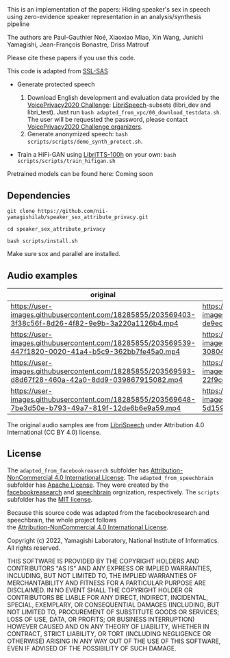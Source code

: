 ## 
This is an implementation of the papers:
Hiding speaker's sex in speech using zero-evidence speaker representation in an analysis/synthesis pipeline

The authors are Paul-Gauthier Noé, Xiaoxiao Miao, Xin Wang, Junichi Yamagishi, Jean-François Bonastre, Driss Matrouf

Please cite these papers if you use this code.

This code is adapted from [SSL-SAS](https://github.com/nii-yamagishilab/SSL-SAS/)


- Generate protected speech
  1. Download English development and evaluation data provided by the [VoicePrivacy2020 Challenge](https://github.com/Voice-Privacy-Challenge/Voice-Privacy-Challenge-2020): [LibriSpeech](http://www.openslr.org/12/)-subsets (libri_dev and libri_test). Just run `bash adapted_from_vpc/00_download_testdata.sh`. The user will be requested the password, please contact [VoicePrivacy2020 Challenge organizers](https://github.com/Voice-Privacy-Challenge/Voice-Privacy-Challenge-2020).
  2. Generate anonymized speech: `bash scripts/scripts/demo_synth_protect.sh`.

- Train a HiFi-GAN using [LibriTTS-100h](https://www.openslr.org/60/) on your own: `bash scripts/scripts/train_hifigan.sh`

Pretrained models can be found here: Coming soon


## Dependencies
`git clone https://github.com/nii-yamagishilab/speaker_sex_attribute_privacy.git`

`cd speaker_sex_attribute_privacy`

`bash scripts/install.sh`

Make sure sox and parallel are installed. 
## 



## Audio examples
original | proposed | global | tdpsola | synth non protected
--- | --- | --- | --- | ---
 https://user-images.githubusercontent.com/18285855/203569403-3f38c56f-8d26-4f82-9e9b-3a220a1126b4.mp4 | https://user-images.githubusercontent.com/18285855/203569752-de9ec3a8-ed03-40ab-b90d-d1c8f0ff042e.mp4 | https://user-images.githubusercontent.com/18285855/203570240-8e8fc966-9dba-4888-8339-f1890f20a003.mp4 | https://user-images.githubusercontent.com/18285855/203570564-84e1047b-290a-45f6-8824-ef868d1fac2b.mp4 | https://user-images.githubusercontent.com/18285855/203570796-abb2b989-a30c-463d-a91d-877ac13ba549.mp4
 https://user-images.githubusercontent.com/18285855/203569539-447f1820-0020-41a4-b5c9-362bb7fe45a0.mp4 | https://user-images.githubusercontent.com/18285855/203569772-30804af4-fb19-42bb-95d6-8c8509ace46c.mp4 | https://user-images.githubusercontent.com/18285855/203570260-32474cba-c178-4d26-91ac-cef291e8dab8.mp4 | https://user-images.githubusercontent.com/18285855/203570581-0a5d87a4-effb-449c-93a3-f91e78f02dde.mp4 | https://user-images.githubusercontent.com/18285855/203570810-e6b85343-6f9f-491b-9362-26503148a627.mp4
 https://user-images.githubusercontent.com/18285855/203569593-d8d67f28-460a-42a0-8dd9-039867915082.mp4 | https://user-images.githubusercontent.com/18285855/203569793-22f9cca5-308a-40bb-953c-81b644c78c55.mp4 | https://user-images.githubusercontent.com/18285855/203570272-5434e8ad-1640-45a2-a690-8028afe7999a.mp4 | https://user-images.githubusercontent.com/18285855/203570592-72628802-d061-4409-90aa-f28a1eeef25e.mp4 | https://user-images.githubusercontent.com/18285855/203570825-abd69fb1-7018-4bf8-9486-849010e0ee8e.mp4
 https://user-images.githubusercontent.com/18285855/203569648-7be3d50e-b793-49a7-819f-12de6b6e9a59.mp4 | https://user-images.githubusercontent.com/18285855/203569808-5d15970a-6ecf-4ea3-934f-e7a780f71b17.mp4 | https://user-images.githubusercontent.com/18285855/203570288-d1909e45-ea46-4696-bda1-7a204f75fc6d.mp4 | https://user-images.githubusercontent.com/18285855/203570605-084cf740-4bac-4d68-aaac-e5812b9f9ea1.mp4 | https://user-images.githubusercontent.com/18285855/203570837-b8d14511-e96e-4d0c-8a72-dd86de8c328b.mp4

The original audio samples are from [LibriSpeech](https://www.openslr.org/12) under Attribution 4.0 International (CC BY 4.0) license.
##

## License

The `adapted_from_facebookreaserch` subfolder has [Attribution-NonCommercial 4.0 International License](https://github.com/nii-yamagishilab/SSL-SAS/blob/main/adapted_from_facebookresearch/LICENSE). The `adapted_from_speechbrain` subfolder has [Apache License](https://github.com/nii-yamagishilab/SSL-SAS/blob/main/adapted_from_speechbrain/LICENSE). They were created by the [facebookreasearch](https://github.com/facebookresearch/speech-resynthesis/blob/main) and [speechbrain](https://github.com/speechbrain/speechbrain) orgnization, respectively. The `scripts` subfolder has the [MIT license](https://github.com/nii-yamagishilab/SSL-SAS/blob/main/scripts/LICENSE).

Because this source code was adapted from the facebookresearch and speechbrain, the whole project follows  
the [Attribution-NonCommercial 4.0 International License](https://github.com/nii-yamagishilab/SSL-SAS/blob/main/adapted_from_facebookresearch/LICENSE).

Copyright (c) 2022, Yamagishi Laboratory, National Institute of Informatics.
All rights reserved.

THIS SOFTWARE IS PROVIDED BY THE COPYRIGHT HOLDERS AND CONTRIBUTORS "AS IS" AND ANY EXPRESS OR IMPLIED WARRANTIES, INCLUDING, BUT NOT LIMITED TO, THE IMPLIED WARRANTIES OF MERCHANTABILITY AND FITNESS FOR A PARTICULAR PURPOSE ARE DISCLAIMED. IN NO EVENT SHALL THE COPYRIGHT HOLDER OR CONTRIBUTORS BE LIABLE FOR ANY DIRECT, INDIRECT, INCIDENTAL, SPECIAL, EXEMPLARY, OR CONSEQUENTIAL DAMAGES (INCLUDING, BUT NOT LIMITED TO, PROCUREMENT OF SUBSTITUTE GOODS OR SERVICES; LOSS OF USE, DATA, OR PROFITS; OR BUSINESS INTERRUPTION) HOWEVER CAUSED AND ON ANY THEORY OF LIABILITY, WHETHER IN CONTRACT, STRICT LIABILITY, OR TORT (INCLUDING NEGLIGENCE OR OTHERWISE) ARISING IN ANY WAY OUT OF THE USE OF THIS SOFTWARE, EVEN IF ADVISED OF THE POSSIBILITY OF SUCH DAMAGE.
